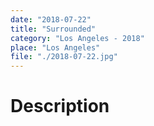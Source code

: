 ```yaml
---
date: "2018-07-22"
title: "Surrounded"
category: "Los Angeles - 2018"
place: "Los Angeles"
file: "./2018-07-22.jpg"
---
```

# Description
